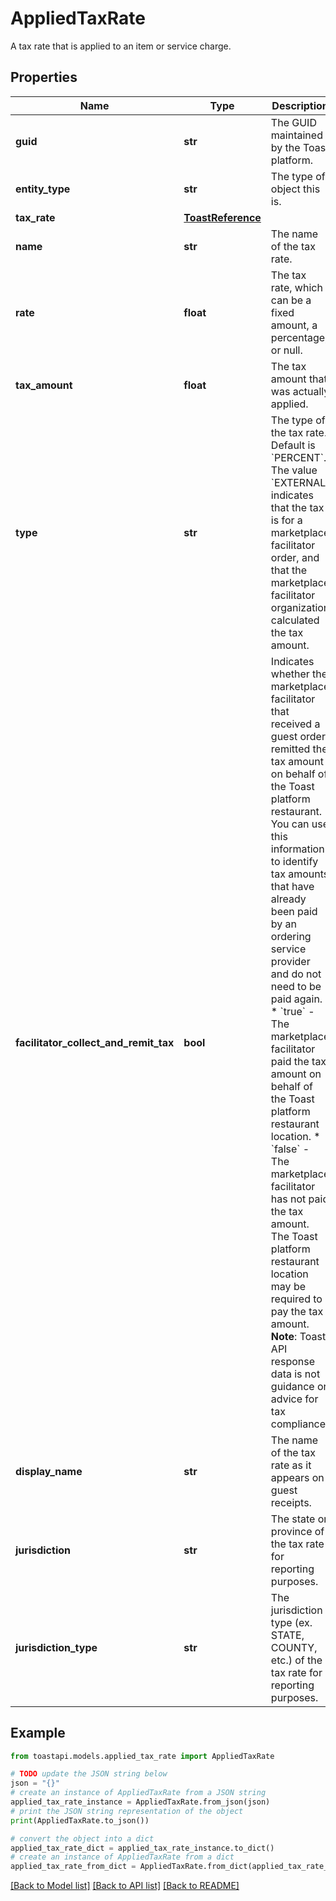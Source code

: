 # AppliedTaxRate

A tax rate that is applied to an item or service charge.

## Properties

Name | Type | Description | Notes
------------ | ------------- | ------------- | -------------
**guid** | **str** | The GUID maintained by the Toast platform. | 
**entity_type** | **str** | The type of object this is. | 
**tax_rate** | [**ToastReference**](ToastReference.md) |  | 
**name** | **str** | The name of the tax rate. | [optional] 
**rate** | **float** | The tax rate, which can be a fixed amount, a percentage, or null. | [optional] 
**tax_amount** | **float** | The tax amount that was actually applied. | [optional] 
**type** | **str** | The type of the tax rate. Default is &#x60;PERCENT&#x60;.  The value &#x60;EXTERNAL&#x60; indicates that the tax is for a marketplace facilitator order, and that the marketplace facilitator organization calculated the tax amount.  | [optional] 
**facilitator_collect_and_remit_tax** | **bool** | Indicates whether the marketplace facilitator that received a guest order remitted the tax amount on behalf of the Toast platform restaurant.  You can use this information to identify tax amounts that have already been paid by an ordering service provider and do not need to be paid again.  * &#x60;true&#x60; - The marketplace facilitator paid the tax amount on behalf of the Toast platform restaurant location.  * &#x60;false&#x60; - The marketplace facilitator has not paid the tax amount. The Toast platform restaurant location may be required to pay the tax amount.  **Note**: Toast API response data is not guidance or advice for tax compliance.  | [optional] 
**display_name** | **str** | The name of the tax rate as it appears on guest receipts. | [optional] 
**jurisdiction** | **str** | The state or province of the tax rate for reporting purposes. | [optional] 
**jurisdiction_type** | **str** | The jurisdiction type (ex. STATE, COUNTY, etc.) of the tax rate for reporting purposes. | [optional] 

## Example

```python
from toastapi.models.applied_tax_rate import AppliedTaxRate

# TODO update the JSON string below
json = "{}"
# create an instance of AppliedTaxRate from a JSON string
applied_tax_rate_instance = AppliedTaxRate.from_json(json)
# print the JSON string representation of the object
print(AppliedTaxRate.to_json())

# convert the object into a dict
applied_tax_rate_dict = applied_tax_rate_instance.to_dict()
# create an instance of AppliedTaxRate from a dict
applied_tax_rate_from_dict = AppliedTaxRate.from_dict(applied_tax_rate_dict)
```
[[Back to Model list]](../README.md#documentation-for-models) [[Back to API list]](../README.md#documentation-for-api-endpoints) [[Back to README]](../README.md)



